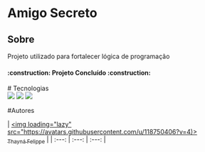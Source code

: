 <h1>Amigo Secreto</h1>
<h2>Sobre</h2>
<p>Projeto utilizado para fortalecer lógica de programação</p>
<h4> 
    :construction:  Projeto Concluído  :construction:
</h4>
# Tecnologias
<div>
    <img src="https://shields.io/badge/HTML-239120?style-for-the-badge&logo-html5&logoColor-white">
    <img src="https://shields.io/badge/CSS-239120?style-for-the-badge&logo-html5&logoColor-white">
    <img src="https://shields.io/badge/JavaScript-239120?style-for-the-badge&logo-html5&logoColor-white">
</div>

#Autores 

| [<img loading="lazy" src="https://avatars.githubusercontent.com/u/118750406?v=4)><br><sub>Thayná Felippe</sub>](https://github.com/thaynafpe) |
| :---: | :---: | :---: |
